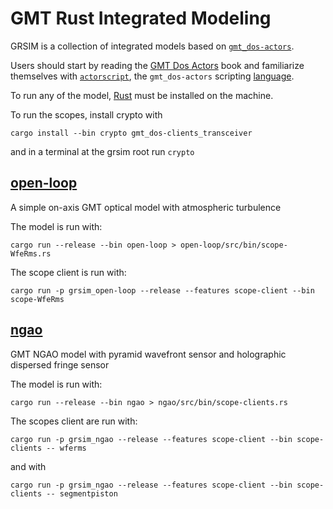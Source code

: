 # GMT Rust Integrated Modeling 

GRSIM is a collection of integrated models based on [`gmt_dos-actors`].

Users should start by reading the [GMT Dos Actors] book and familiarize themselves with [`actorscript`], the `gmt_dos-actors` scripting [language](https://docs.rs/gmt_dos-actors_dsl).

To run any of the model, [Rust] must be installed on the machine.

To run the scopes, install crypto with
```shell
cargo install --bin crypto gmt_dos-clients_transceiver
```
and in a terminal at the grsim root run `crypto`

 
 ## [open-loop](open-loop/README.md)
 
 A simple on-axis GMT optical model with atmospheric turbulence 

 The model is run with:
```shell
cargo run --release --bin open-loop > open-loop/src/bin/scope-WfeRms.rs
```

The scope client is run with:
```shell
cargo run -p grsim_open-loop --release --features scope-client --bin scope-WfeRms
```

 ## [ngao](ngao/README.md)
 
 GMT NGAO model with pyramid wavefront sensor and holographic dispersed fringe sensor

  The model is run with:
```shell
cargo run --release --bin ngao > ngao/src/bin/scope-clients.rs 
```

The scopes client are run with:
```shell
cargo run -p grsim_ngao --release --features scope-client --bin scope-clients -- wferms
```
and with 
```shell
cargo run -p grsim_ngao --release --features scope-client --bin scope-clients -- segmentpiston
```

[`gmt_dos-actors`]: https://crates.io/crates/gmt_dos-actors
[GMT Dos Actors]: https://rconan.github.io/dos-actors/
[`actorscript`]: https://docs.rs/gmt_dos-actors/7.1.2/gmt_dos_actors/macro.actorscript.html
[Rust]: https://www.rust-lang.org/
